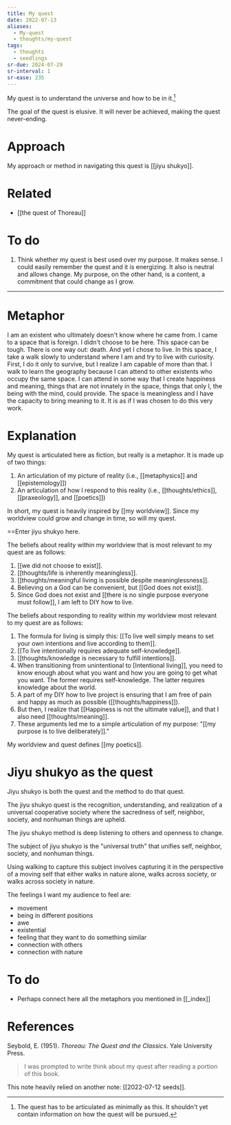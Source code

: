 ```yaml
---
title: My quest
date: 2022-07-13
aliases:
  - My-quest
  - thoughts/my-quest
tags:
  - thoughts
  - seedlings
sr-due: 2024-07-29
sr-interval: 1
sr-ease: 235
---
```

My quest is to understand the universe and how to be in it.[^1]

The goal of the quest is elusive. It will never be achieved, making the quest never-ending.

# Approach

My approach or method in navigating this quest is [[jiyu shukyo]].

# Related

- [[the quest of Thoreau]]

# To do

1. Think whether my quest is best used over my purpose. It makes sense. I could easily remember the quest and it is energizing. It also is neutral and allows change. My purpose, on the other hand, is a content, a commitment that could change as I grow.

***
# Metaphor

I am an existent who ultimately doesn't know where he came from. I came to a space that is foreign. I didn't choose to be here. This space can be tough. There is one way out: death. And yet I chose to live. In this space, I take a walk slowly to understand where I am and try to live with curiosity. First, I do it only to survive, but I realize I am capable of more than that. I walk to learn the geography because I can attend to other existents who occupy the same space. I can attend in some way that I create happiness and meaning, things that are not innately in the space, things that only I, the being with the mind, could provide. The space is meaningless and I have the capacity to bring meaning to it. It is as if I was chosen to do this very work.

# Explanation

My quest is articulated here as fiction, but really is a metaphor. It is made up of two things:
1. An articulation of my picture of reality (i.e., [[metaphysics]] and [[epistemology]])
2. An articulation of how I respond to this reality (i.e., [[thoughts/ethics]], [[praxeology]], and [[poetics]])

In short, my quest is heavily inspired by [[my worldview]]. Since my worldview could grow and change in time, so will my quest.

==Enter jiyu shukyo here.

The beliefs about reality within my worldview that is most relevant to my quest are as follows:
1. [[we did not choose to exist]].
2. [[thoughts/life is inherently meaningless]].
3. [[thoughts/meaningful living is possible despite meaninglessness]].
4. Believing on a God can be convenient, but [[God does not exist]].
5. Since God does not exist and [[there is no single purpose everyone must follow]], I am left to DIY how to live.

The beliefs about responding to reality within my worldview most relevant to my quest are as follows:
1. The formula for living is simply this: [[To live well simply means to set your own intentions and live according to them]].
2. [[To live intentionally requires adequate self-knowledge]].
3. [[thoughts/knowledge is necessary to fulfill intentions]].
4. When transitioning from unintentional to [Intentional living]], you need to know enough about what you want and how you are going to get what you want. The former requires self-knowledge. The latter requires knowledge about the world.
5. A part of my DIY how to live project is ensuring that I am free of pain and happy as much as possible ([[thoughts/happiness]]).
6. But then, I realize that [[Happiness is not the ultimate value]], and that I also need [[thoughts/meaning]].
7. These arguments led me to a simple articulation of my purpose: "[[my purpose is to live deliberately]]."

My worldview and quest defines [[my poetics]].

# Jiyu shukyo as the quest

Jiyu shukyo is both the quest and the method to do that quest.

The jiyu shukyo quest is the recognition, understanding, and realization of a universal cooperative society where the sacredness of self, neighbor, society, and nonhuman things are upheld.

The jiyu shukyo method is deep listening to others and openness to change.

The subject of jiyu shukyo is the "universal truth" that unifies self, neighbor, society, and nonhuman things.

Using walking to capture this subject involves capturing it in the perspective of a moving self that either walks in nature alone, walks across society, or walks across society in nature.

The feelings I want my audience to feel are:
- movement
- being in different positions
- awe
- existential
- feeling that they want to do something similar
- connection with others
- connection with nature

# To do

- Perhaps connect here all the metaphors you mentioned in [[_index]]

# References

Seybold, E. (1951). _Thoreau: The Quest and the Classics_. Yale University Press.
>I was prompted to write think about my quest after reading a portion of this book.

This note heavily relied on another note: [[2022-07-12 seeds]].


[^1]: The quest has to be articulated as minimally as this. It shouldn't yet contain information on how the quest will be pursued.